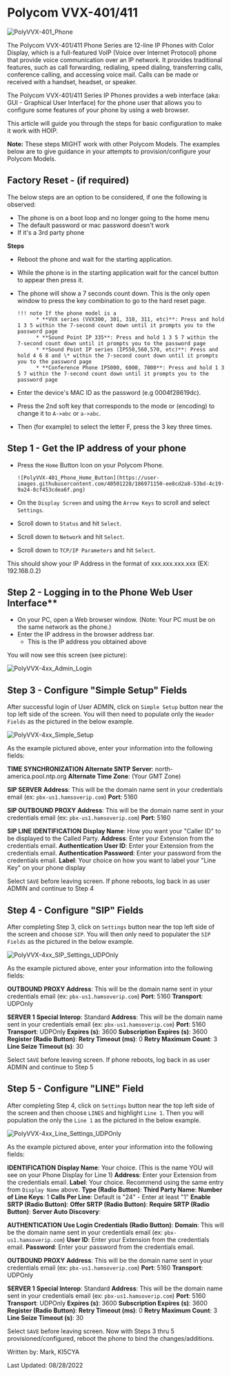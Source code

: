 # Polycom VVX-401/411
![PolyVVX-401_Phone](https://user-images.githubusercontent.com/40501228/186971221-e9fd9166-ddc9-43d0-a756-6f062820867e.png)

The Polycom VVX-401/411 Phone Series are 12-line IP Phones with Color Display, which is a full-featured VoIP (Voice over Internet Protocol) phone that provide voice communication over an IP network. It provides traditional features, such as call forwarding, redialing, speed dialing, transferring calls, conference calling, and accessing voice mail. Calls can be made or received with a handset, headset, or speaker.

The Polycom VVX-401/411 Series IP Phones provides a web interface (aka: GUI - Graphical User Interface) for the phone user that allows you to configure some features of your phone by using a web browser.

This article will guide you through the steps for basic configuration to make it work with HOIP.

**Note:** These steps MIGHT work with other Polycom Models. The examples below are to give guidance in your attempts to provision/configure your Polycom Models.

## Factory Reset - (if required)

The below steps are an option to be considered, if one the following is observed:

* The phone is on a boot loop and no longer going to the home menu
* The default password or mac password doesn't work
* If it's a 3rd party phone

**Steps**

* Reboot the phone and wait for the starting application.
* While the phone is in the starting application wait for the cancel button to appear then press it.
* The phone will show a 7 seconds count down. This is the only open window to press the key combination to go to the hard reset page.

      !!! note If the phone model is a
            * **VVX series (VVX300, 301, 310, 311, etc)**: Press and hold 1 3 5 within the 7-second count down until it prompts you to the password page
            * **Sound Point IP 335**: Press and hold 1 3 5 7 within the 7-second count down until it prompts you to the password page
            * **Sound Point IP series (IP550,560,570, etc)**: Press and hold 4 6 8 and \* within the 7-second count down until it prompts you to the password page
            * **Conference Phone IP5000, 6000, 7000**: Press and hold 1 3 5 7 within the 7-second count down until it prompts you to the password page

* Enter the device's MAC ID as the password (e.g 0004f28619dc).
* Press the 2nd soft key that corresponds to the mode or (encoding) to change it to ```A->abc``` or ```a->abc```.
* Then (for example) to select the letter F, press the 3 key three times.

## Step 1 - Get the IP address of your phone

* Press the ```Home``` Button Icon on your Polycom Phone.

      ![PolyVVX-401_Phone_Home_Button](https://user-images.githubusercontent.com/40501228/186971150-ee8cd2a8-53bd-4c19-9a24-8cf453cdea6f.png)

* On the ```Display Screen``` and using the ```Arrow Keys``` to scroll and select ```Settings```.
* Scroll down to ```Status``` and hit ```Select```.
* Scroll down to ```Network``` and hit ```Select```.
* Scroll down to ```TCP/IP Parameters``` and hit ```Select```.

This should show your IP Address in the format of xxx.xxx.xxx.xxx (EX: 192.168.0.2)

## Step 2 - Logging in to the Phone Web User Interface**

* On your PC, open a Web browser window. (Note: Your PC must be on the same network as the phone.)
* Enter the IP address in the browser address bar.
   - This is the IP address you obtained above

You will now see this screen (see picture):

![PolyVVX-4xx_Admin_Login](https://user-images.githubusercontent.com/40501228/186971274-1e9c79e5-9db8-4f34-837b-496b0035f08a.png)

## Step 3 - Configure "Simple Setup" Fields

After successful login of User ADMIN, click on  ```Simple Setup``` button near the top left side of the screen. You will then need to populate only the ```Header Fields```  as the pictured in the below example.

![PolyVVX-4xx_Simple_Setup](https://user-images.githubusercontent.com/40501228/186971309-fc32d13e-798a-418b-93fa-eb94ba2f5eab.png)

As the example pictured above, enter your information into the following fields:

**TIME SYNCHRONIZATION**
**Alternate SNTP Server**: north-america.pool.ntp.org
**Alternate Time Zone**: (Your GMT Zone)

**SIP SERVER**
**Address**: This will be the domain name sent in your credentials email (ex: ```pbx-us1.hamsoverip.com```)
**Port**: 5160

**SIP OUTBOUND PROXY**
**Address**: This will be the domain name sent in your credentials email (ex: ```pbx-us1.hamsoverip.com```)
**Port**: 5160

**SIP LINE IDENTIFICATION**
**Display Name**: How you want your "Caller ID" to be displayed to the Called Party. 
**Address**: Enter your Extension from the credentials email.
**Authentication User ID**: Enter your Extension from the credentials email.
**Authentication Password**: Enter your password from the credentials email.
**Label**:  Your choice on how you want to label your "Line Key" on your phone display

Select ```SAVE``` before leaving screen.
If phone reboots, log back in as user ADMIN and continue to Step 4

## Step 4 - Configure "SIP" Fields

After completing Step 3, click on  ```Settings``` button near the top left side of the screen and choose ```SIP```. You will then only need to populater the ```SIP Fields``` as the pictured in the below example.

![PolyVVX-4xx_SIP_Settings_UDPOnly](https://user-images.githubusercontent.com/40501228/186977655-6c78bd46-d138-4374-8512-de3044bde942.png)

As the example pictured above, enter your information into the following fields:

**OUTBOUND PROXY**
**Address**: This will be the domain name sent in your credentials email (ex: ```pbx-us1.hamsoverip.com```)
**Port**: 5160
**Transport**: UDPOnly

**SERVER 1**
**Special Interop**: Standard
**Address**: This will be the domain name sent in your credentials email (ex: ```pbx-us1.hamsoverip.com```)
**Port**: 5160
**Transport**: UDPOnly
**Expires (s)**: 3600
**Subscription Expires (s)**: 3600
**Register (Radio Button)**: <YES>
**Retry Timeout (ms)**: 0
**Retry Maximum Count**: 3
**Line Seize Timeout (s)**: 30

Select ```SAVE``` before leaving screen.
If phone reboots, log back in as user ADMIN and continue to Step 5

## Step 5 - Configure "LINE" Field

After completing Step 4, click on  ```Settings``` button near the top left side of the screen and then choose ```LINES``` and highlight ```Line 1```.
Then you will population the only the ```Line 1```  as the pictured in the below example.

![PolyVVX-4xx_Line_Settings_UDPOnly](https://user-images.githubusercontent.com/40501228/186977709-adbf52a8-fa45-4eb9-91ee-c887caeb55c0.png)

As the example pictured above, enter your information into the following fields:


**IDENTIFICATION**
**Display Name**: Your choice.  (This is the name YOU will see on your Phone Display for Line 1)
**Address**: Enter your Extension from the credentials email.
**Label**: Your choice. Recommend using the same entry from ```Display Name``` above.
**Type (Radio Button)**: <Private>
**Third Party Name**: <Leave Blank>
**Number of Line Keys**: 1
**Calls Per Line**: Default is "24" - Enter at least "1"
**Enable SRTP (Radio Button)**: <Yes>
**Offer SRTP (Radio Button)**: <No>
**Require SRTP (Radio Button)**: <No>
**Server Auto Discovery**: <Enable>

**AUTHENTICATION**
**Use Login Credentials (Radio Button)**: <Disable>
**Domain**: This will be the domain name sent in your credentials email (ex: ```pbx-us1.hamsoverip.com```)
**User ID**: Enter your Extension from the credentials email.
**Password**: Enter your password from the credentials email.


**OUTBOUND PROXY**
**Address**: This will be the domain name sent in your credentials email (ex: ```pbx-us1.hamsoverip.com```)
**Port**: 5160
**Transport**: UDPOnly

**SERVER 1**
**Special Interop**: Standard
**Address**: This will be the domain name sent in your credentials email (ex: ```pbx-us1.hamsoverip.com```)
**Port**: 5160
**Transport**: UDPOnly
**Expires (s)**: 3600
**Subscription Expires (s)**: 3600
**Register (Radio Button)**: <YES>
**Retry Timeout (ms)**: 0
**Retry Maximum Count**: 3
**Line Seize Timeout (s)**: 30

Select ```SAVE``` before leaving screen.
Now with Steps 3 thru 5 provisioned/configured, reboot the phone to bind the changes/additions.

Written by: Mark, KI5CYA

Last Updated: 08/28/2022
